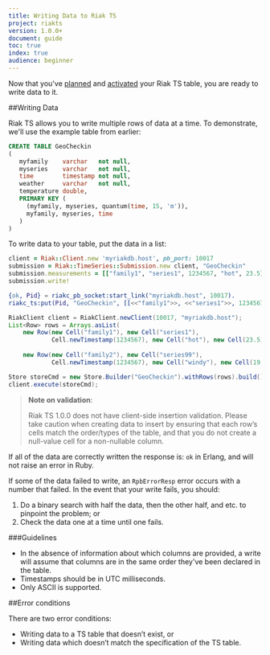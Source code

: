 ```yaml
---
title: Writing Data to Riak TS
project: riakts
version: 1.0.0+
document: guide
toc: true
index: true
audience: beginner
---
```


[activating]: https://www.docs.basho.com/riakts/1.0.0/using/activating
[planning]: http://docs.basho.com/riakts/1.0.0/using/planning

Now that you've [planned][planning] and [activated][activating] your Riak TS table, you are ready to write data to it.


##Writing Data

Riak TS allows you to write multiple rows of data at a time. To demonstrate, we'll use the example table from earlier:

```sql
CREATE TABLE GeoCheckin
(
   myfamily    varchar   not null,
   myseries    varchar   not null,
   time        timestamp not null,
   weather     varchar   not null,
   temperature double,
   PRIMARY KEY (
     (myfamily, myseries, quantum(time, 15, 'm')),
     myfamily, myseries, time
   )
)
```

To write data to your table, put the data in a list:

```ruby
client = Riak::Client.new 'myriakdb.host', pb_port: 10017
submission = Riak::TimeSeries::Submission.new client, "GeoCheckin"
submission.measurements = [["family1", "series1", 1234567, "hot", 23.5], ["family2", "series99", 1234567, "windy", 19.8]]
submission.write!
```

```erlang
{ok, Pid} = riakc_pb_socket:start_link("myriakdb.host", 10017).
riakc_ts:put(Pid, "GeoCheckin", [[<<"family1">>, <<"series1">>, 1234567, <<"hot">>, 23.5], [<<"family2">>, <<"series99">>, 1234567, <<"windy">>, 19.8]]).
```

```java
RiakClient client = RiakClient.newClient(10017, "myriakdb.host");
List<Row> rows = Arrays.asList(
    new Row(new Cell("family1"), new Cell("series1"), 
            Cell.newTimestamp(1234567), new Cell("hot"), new Cell(23.5)),
    
    new Row(new Cell("family2"), new Cell("series99"),
            Cell.newTimestamp(1234567), new Cell("windy"), new Cell(19.8)));

Store storeCmd = new Store.Builder("GeoCheckin").withRows(rows).build();
client.execute(storeCmd);
```

>**Note on validation**:
>
>Riak TS 1.0.0 does not have client-side insertion validation. Please take caution when creating data to insert by ensuring that each row’s cells match the order/types of the table, and that you do not create a null-value cell for a non-nullable column.

If all of the data are correctly written the response is: `ok` in Erlang, and will not raise an error in Ruby.

If some of the data failed to write, an `RpbErrorResp` error occurs with a number that failed. In the event that your write fails, you should:

1. Do a binary search with half the data, then the other half, and etc. to pinpoint the problem; or
2. Check the data one at a time until one fails.
 

###Guidelines

* In the absence of information about which columns are provided, a write will assume that columns are in the same order they've been declared in the table.
* Timestamps should be in UTC milliseconds.
* Only ASCII is supported.


##Error conditions

There are two error conditions:

* Writing data to a TS table that doesn’t exist, or
* Writing data which doesn’t match the specification of the TS table.
